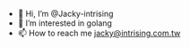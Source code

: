 - 👋 Hi, I’m @Jacky-intrising
- 👀 I’m interested in golang
- 📫 How to reach me jacky@intrising.com.tw

<!---
Jacky-intrising/Jacky-intrising is a ✨ special ✨ repository because its `README.md` (this file) appears on your GitHub profile.
You can click the Preview link to take a look at your changes.
--->
